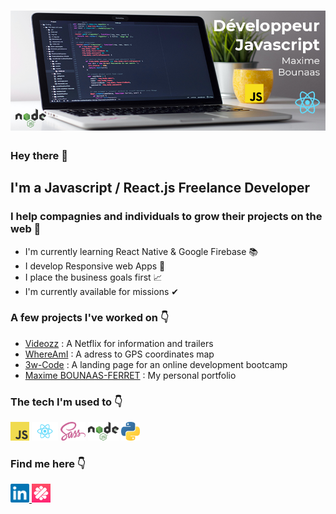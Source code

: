 # [![Maxime Bounaas Header](https://github.com/MaximeBF2000/MaximeBF2000/blob/master/github_banner.png)](https://maxime-bounaas.netlify.app/)

### Hey there 👋

## I'm a Javascript / React.js Freelance Developer
### I help compagnies and individuals to grow their projects on the web 🚀

- I'm currently learning React Native & Google Firebase 📚
- I develop Responsive web Apps 📱
- I place the business goals first 📈  
- I'm currently available for missions ✔

### A few projects I've worked on 👇
- [Videozz](https://videozz.netlify.app/) : A Netflix for information and trailers
- [WhereAmI](https://where-i-am.netlify.app/) : A adress to GPS coordinates map
- [3w-Code](https://3w-code.netlify.app/) : A landing page for an online development bootcamp
- [Maxime BOUNAAS-FERRET](https://maxime-bounaas.netlify.app/) : My personal portfolio

### The tech I'm used to 👇
<a> <img height="30" src="https://github.com/MaximeBF2000/MaximeBF2000/blob/master/jsLogo.png" /> </a>
<a> <img height="30" src="https://github.com/MaximeBF2000/MaximeBF2000/blob/master/reactLogo.png" /> </a>
<a> <img height="30" src="https://github.com/MaximeBF2000/MaximeBF2000/blob/master/sassLogo.png" /> </a>
<a> <img height="30" src="https://github.com/MaximeBF2000/MaximeBF2000/blob/master/nodejsLogo.png" /> </a>
<a> <img height="30" src="https://github.com/MaximeBF2000/MaximeBF2000/blob/master/pythonLogo.png" /> </a>

### Find me here 👇
<a href="https://www.linkedin.com/in/maximebounaasferret/"> <img height="30" src="https://github.com/MaximeBF2000/MaximeBF2000/blob/master/social_linkedin.png" /> </a>
<a href="https://www.malt.fr/profile/maximebounaas"> <img height="30" src="https://github.com/MaximeBF2000/MaximeBF2000/blob/master/social_malt.png" /> </a>

